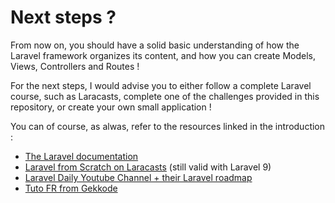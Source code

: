 # Next steps ?

From now on, you should have a solid basic understanding of how the Laravel framework organizes its content,
and how you can create Models, Views, Controllers and Routes !

For the next steps, I would advise you to either follow a complete Laravel course,
such as Laracasts, complete one of the challenges provided in this repository,
or create your own small application !

You can of course, as alwas, refer to the resources linked in the introduction :

* [The Laravel documentation](https://laravel.com/docs/9.x)
* [Laravel from Scratch on Laracasts](https://laracasts.com/series/laravel-8-from-scratch) (still valid with Laravel 9)
* [Laravel Daily Youtube Channel + their Laravel roadmap](https://github.com/LaravelDaily/Laravel-Roadmap-Learning-Path)
* [Tuto FR from Gekkode](https://www.gekkode.com/developpement/tutoriel-laravel-8-pour-les-debutants/)

